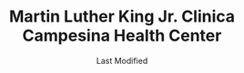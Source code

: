 ---
layout: location-page
date: Last Modified
description: "Local COVID-19 testing is available at Martin Luther King Jr. Clinica Campesina Health Center in Homestead, Florida, USA."
permalink: "locations/florida/homestead/martin-luther-king-jr-clinica-campesina-health-center/"
tags:
  - locations
  - florida
title: Martin Luther King Jr. Clinica Campesina Health Center
uniqueName: martin-luther-king-jr-clinica-campesina-health-center
state: Florida
stateAbbr: FL
hood: "Homestead"
address: "810 W Mowry Dr"
city: "Homestead"
zip: "33030"
zipsNearby: "33004 33301 33302 33303 33304 33305 33306 33307 33308 33309 33310 33311 33312 33313 33314 33315 33316 33317 33318 33319 33320 33321 33322 33323 33324 33325 33326 33327 33328 33329 33330 33331 33332 33334 33335 33336 33337 33338 33339 33340 33345 33346 33348 33349 33351 33355 33359 33388 33394 33008 33009 33002 33010 33011 33012 33013 33014 33015 33016 33017 33018 33019 33020 33021 33022 33023 33024 33025 33026 33027 33028 33029 33081 33083 33084 33030 33031 33032 33033 33034 33035 33039 33090 33092 33036 33037 33001 33101 33102 33106 33111 33112 33114 33116 33122 33124 33125 33126 33127 33128 33129 33130 33131 33132 33133 33134 33135 33136 33137 33138 33142 33143 33144 33145 33146 33147 33149 33150 33151 33152 33153 33155 33156 33157 33158 33159 33160 33161 33162 33163 33164 33165 33166 33167 33168 33169 33170 33172 33173 33174 33175 33176 33177 33178 33179 33180 33181 33182 33183 33184 33185 33186 33187 33188 33189 33190 33193 33194 33196 33197 33199 33206 33222 33231 33233 33234 33238 33242 33243 33245 33247 33255 33256 33257 33261 33265 33266 33269 33280 33283 33296 33299 33109 33119 33139 33140 33141 33154 33239 33054 33055 33056 33060 33061 33062 33063 33064 33065 33066 33067 33068 33069 33071 33072 33073 33074 33075 33076 33077 33093 33097 33082 33070 34138 34141 33107 33110 33121 33148 33195" 
mapUrl: "http://maps.apple.com/?q=Martin+Luther+King+Jr+Clinica+Campesina+Health+Center&address=810+W+Mowry+Dr,Homestead,Florida,33030"
locationType: Drive-thru
phone: ""
website: "undefined"
onlineBooking: undefined
closed: undefined
closedUpdate: May 25th, 2020
notes: "For individuals with direct and unprotected exposure to a known positive case."
days: M, W
hours: 10AM-1PM
ctaMessage: No contact info available.
---